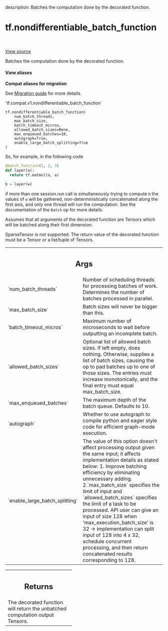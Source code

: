 description: Batches the computation done by the decorated function.

<div itemscope itemtype="http://developers.google.com/ReferenceObject">
<meta itemprop="name" content="tf.nondifferentiable_batch_function" />
<meta itemprop="path" content="Stable" />
</div>

# tf.nondifferentiable_batch_function

<!-- Insert buttons and diff -->

<table class="tfo-notebook-buttons tfo-api nocontent" align="left">

</table>

<a target="_blank" class="external" href="/code/stable/tensorflow/python/ops/batch_ops.py">View source</a>



Batches the computation done by the decorated function.

<section class="expandable">
  <h4 class="showalways">View aliases</h4>
  <p>
<b>Compat aliases for migration</b>
<p>See
<a href="https://www.tensorflow.org/guide/migrate">Migration guide</a> for
more details.</p>
<p>`tf.compat.v1.nondifferentiable_batch_function`</p>
</p>
</section>

<pre class="devsite-click-to-copy prettyprint lang-py tfo-signature-link">
<code>tf.nondifferentiable_batch_function(
    num_batch_threads,
    max_batch_size,
    batch_timeout_micros,
    allowed_batch_sizes=None,
    max_enqueued_batches=10,
    autograph=True,
    enable_large_batch_splitting=True
)
</code></pre>



<!-- Placeholder for "Used in" -->

So, for example, in the following code

```python
@batch_function(1, 2, 3)
def layer(a):
  return tf.matmul(a, a)

b = layer(w)
```

if more than one session.run call is simultaneously trying to compute `b`
the values of `w` will be gathered, non-deterministically concatenated
along the first axis, and only one thread will run the computation. See the
documentation of the `Batch` op for more details.

Assumes that all arguments of the decorated function are Tensors which will
be batched along their first dimension.

SparseTensor is not supported. The return value of the decorated function
must be a Tensor or a list/tuple of Tensors.

<!-- Tabular view -->
 <table class="responsive fixed orange">
<colgroup><col width="214px"><col></colgroup>
<tr><th colspan="2"><h2 class="add-link">Args</h2></th></tr>

<tr>
<td>
`num_batch_threads`
</td>
<td>
Number of scheduling threads for processing batches
of work. Determines the number of batches processed in parallel.
</td>
</tr><tr>
<td>
`max_batch_size`
</td>
<td>
Batch sizes will never be bigger than this.
</td>
</tr><tr>
<td>
`batch_timeout_micros`
</td>
<td>
Maximum number of microseconds to wait before
outputting an incomplete batch.
</td>
</tr><tr>
<td>
`allowed_batch_sizes`
</td>
<td>
Optional list of allowed batch sizes. If left empty,
does nothing. Otherwise, supplies a list of batch sizes, causing the op
to pad batches up to one of those sizes. The entries must increase
monotonically, and the final entry must equal max_batch_size.
</td>
</tr><tr>
<td>
`max_enqueued_batches`
</td>
<td>
The maximum depth of the batch queue. Defaults to 10.
</td>
</tr><tr>
<td>
`autograph`
</td>
<td>
Whether to use autograph to compile python and eager style code
for efficient graph-mode execution.
</td>
</tr><tr>
<td>
`enable_large_batch_splitting`
</td>
<td>
The value of this option doesn't affect
processing output given the same input; it affects implementation details
as stated below: 1. Improve batching efficiency by eliminating unnecessary
adding. 2.`max_batch_size` specifies the limit of input and
`allowed_batch_sizes` specifies the limit of a task to be processed. API
user can give an input of size 128 when 'max_execution_batch_size'
is 32 -> implementation can split input of 128 into 4 x 32, schedule
concurrent processing, and then return concatenated results corresponding
to 128.
</td>
</tr>
</table>



<!-- Tabular view -->
 <table class="responsive fixed orange">
<colgroup><col width="214px"><col></colgroup>
<tr><th colspan="2"><h2 class="add-link">Returns</h2></th></tr>
<tr class="alt">
<td colspan="2">
The decorated function will return the unbatched computation output Tensors.
</td>
</tr>

</table>

